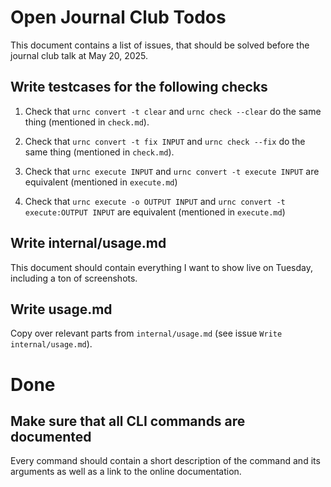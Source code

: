 # Open Journal Club Todos

This document contains a list of issues, that should be solved before the journal club talk at May 20, 2025.

## Write testcases for the following checks

1. Check that `urnc convert -t clear` and `urnc check --clear` do the same thing (mentioned in `check.md`).

2. Check that `urnc convert -t fix INPUT` and `urnc check --fix` do the same thing (mentioned in `check.md`).

3. Check that `urnc execute INPUT` and `urnc convert -t execute INPUT` are equivalent (mentioned in `execute.md`)

4. Check that `urnc execute -o OUTPUT INPUT` and `urnc convert -t execute:OUTPUT INPUT` are equivalent (mentioned in `execute.md`)

## Write internal/usage.md

This document should contain everything I want to show live on Tuesday, including a ton of screenshots.

## Write usage.md

Copy over relevant parts from `internal/usage.md` (see issue `Write internal/usage.md`).

# Done

## Make sure that all CLI commands are documented

Every command should contain a short description of the command and its arguments as well as a link to the online documentation.
